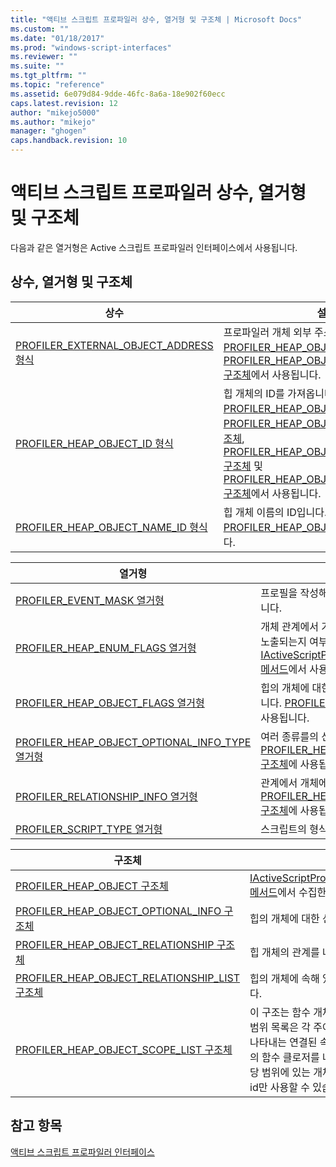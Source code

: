 ```yaml
---
title: "액티브 스크립트 프로파일러 상수, 열거형 및 구조체 | Microsoft Docs"
ms.custom: ""
ms.date: "01/18/2017"
ms.prod: "windows-script-interfaces"
ms.reviewer: ""
ms.suite: ""
ms.tgt_pltfrm: ""
ms.topic: "reference"
ms.assetid: 6e079d84-9dde-46fc-8a6a-18e902f60ecc
caps.latest.revision: 12
author: "mikejo5000"
ms.author: "mikejo"
manager: "ghogen"
caps.handback.revision: 10
---
```

# 액티브 스크립트 프로파일러 상수, 열거형 및 구조체
다음과 같은 열거형은 Active 스크립트 프로파일러 인터페이스에서 사용됩니다.  
  
## 상수, 열거형 및 구조체  
  
|상수|설명|  
|--------|--------|  
|[PROFILER\_EXTERNAL\_OBJECT\_ADDRESS 형식](../../winscript/reference/profiler-external-object-address-type.md)|프로파일러 개체 외부 주소입니다.  [PROFILER\_HEAP\_OBJECT 구조체](../../winscript/reference/profiler-heap-object-structure.md) 및 [PROFILER\_HEAP\_OBJECT\_RELATIONSHIP 구조체](../../winscript/reference/profiler-heap-object-relationship-structure.md)에서 사용됩니다.|  
|[PROFILER\_HEAP\_OBJECT\_ID 형식](../../winscript/reference/profiler-heap-object-id-type.md)|힙 개체의 ID를 가져옵니다.  [PROFILER\_HEAP\_OBJECT 구조체](../../winscript/reference/profiler-heap-object-structure.md) [PROFILER\_HEAP\_OBJECT\_SCOPE\_LIST 구조체](../../winscript/reference/profiler-heap-object-scope-list-structure.md), [PROFILER\_HEAP\_OBJECT\_OPTIONAL\_INFO 구조체](../../winscript/reference/profiler-heap-object-optional-info-structure.md) 및 [PROFILER\_HEAP\_OBJECT\_RELATIONSHIP 구조체](../../winscript/reference/profiler-heap-object-relationship-structure.md)에서 사용됩니다.|  
|[PROFILER\_HEAP\_OBJECT\_NAME\_ID 형식](../../winscript/reference/profiler-heap-object-name-id-type.md)|힙 개체 이름의 ID입니다.  [PROFILER\_HEAP\_OBJECT 구조체](../../winscript/reference/profiler-heap-object-structure.md)에 사용됩니다.|  
  
|열거형|설명|  
|---------|--------|  
|[PROFILER\_EVENT\_MASK 열거형](../../winscript/reference/profiler-event-mask-enumeration.md)|프로필을 작성해야 하는 이벤트의 형식을 나타냅니다.|  
|[PROFILER\_HEAP\_ENUM\_FLAGS 열거형](../../winscript/reference/profiler-heap-enum-flags-enumeration.md)|개체 관계에서 가리킨 힙 개체에 대한 추가 정보가 노출되는지 여부를 나타내는 플래그입니다.  [IActiveScriptProfilerControl5::EnumHeap2 메서드](../../winscript/reference/iactivescriptprofilercontrol5-enumheap2-method.md)에서 사용됩니다.|  
|[PROFILER\_HEAP\_OBJECT\_FLAGS 열거형](../../winscript/reference/profiler-heap-object-flags-enumeration.md)|힙의 개체에 대한 기본 정보를 나타내는 플래그입니다.  [PROFILER\_HEAP\_OBJECT 구조체](../../winscript/reference/profiler-heap-object-structure.md)에서 사용됩니다.|  
|[PROFILER\_HEAP\_OBJECT\_OPTIONAL\_INFO\_TYPE 열거형](../../winscript/reference/profiler-heap-object-optional-info-type-enumeration.md)|여러 종류를의 선택적 정보를 나타냅니다.  [PROFILER\_HEAP\_OBJECT\_OPTIONAL\_INFO 구조체](../../winscript/reference/profiler-heap-object-optional-info-structure.md)에 사용됩니다.|  
|[PROFILER\_RELATIONSHIP\_INFO 열거형](../../winscript/reference/profiler-relationship-info-enumeration.md)|관계에서 개체에 대한 정보를 나타냅니다.  [PROFILER\_HEAP\_OBJECT\_RELATIONSHIP 구조체](../../winscript/reference/profiler-heap-object-relationship-structure.md)에 사용됩니다.|  
|[PROFILER\_SCRIPT\_TYPE 열거형](../../winscript/reference/profiler-script-type-enumeration.md)|스크립트의 형식을 지정합니다.|  
  
|구조체|설명|  
|---------|--------|  
|[PROFILER\_HEAP\_OBJECT 구조체](../../winscript/reference/profiler-heap-object-structure.md)|[IActiveScriptProfilerControl3::EnumHeap 메서드](../../winscript/reference/iactivescriptprofilercontrol3-enumheap-method.md)에서 수집한 힙 개체를 나타냅니다.|  
|[PROFILER\_HEAP\_OBJECT\_OPTIONAL\_INFO 구조체](../../winscript/reference/profiler-heap-object-optional-info-structure.md)|힙의 개체에 대한 선택적 정보를 나타냅니다.|  
|[PROFILER\_HEAP\_OBJECT\_RELATIONSHIP 구조체](../../winscript/reference/profiler-heap-object-relationship-structure.md)|힙 개체의 관계를 나타냅니다.|  
|[PROFILER\_HEAP\_OBJECT\_RELATIONSHIP\_LIST 구조체](../../winscript/reference/profiler-heap-object-relationship-list-structure.md)|힙의 개체에 속해 있는 관계의 목록을 나타냅니다.|  
|[PROFILER\_HEAP\_OBJECT\_SCOPE\_LIST 구조체](../../winscript/reference/profiler-heap-object-scope-list-structure.md)|이 구조는 함수 개체에만 연결되어 있습니다.  범위 목록은 각 주어진된 범위에 있는 변수를 나타내는 연결된 속성 목록 가진 힙 개체 목록의 함수 클로저를 나타냅니다.  경우에 따라 해당 범위에 있는 개체의 이름을 사용할 수 없고 id만 사용할 수 있습니다.|  
  
## 참고 항목  
 [액티브 스크립트 프로파일러 인터페이스](../../winscript/reference/active-script-profiler-interfaces.md)